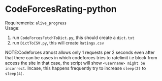 # CodeForcesRating-python
Requirements:
`alive_progress`
<br>
Usage:

1. run `CodeForcesFetchToDict.py`, this should create a `dict.txt`
2. run `DictToCSV.py`, this will  create `Ratings.csv`

NOTE:Codeforces atmost allows only 1 requests per 2 seconds even after that there can be cases in which codeforces tries to ratelimit i.e block from access the site in that case,  the script will show `<username> might be incorrect`. Incase, this happens frequently try to increase `sleep(2)` to `sleep(4)`.

